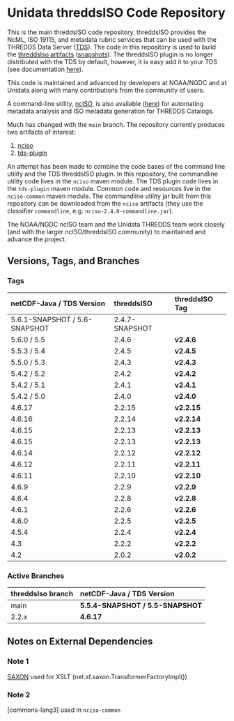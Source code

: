 # Unidata threddsISO Code Repository

This is the main threddsISO code repository.
threddsISO provides the NcML, ISO 19115, and metadata rubric services that can be used with the THREDDS Data Server ([TDS]).
The code in this repository is used to build the [threddsIso artifacts][Maven_artifacts] ([snapshots][Maven_artifacts_snapshots]).
The threddsISO plugin is no longer distributed with the TDS by default, however, it is easy add it to your TDS (see documentation [here][ncISO_TDS_docs]).

This code is maintained and advanced by developers at NOAA/NGDC and at Unidata along with many contributions from the community of users.

A command-line utility, [ncISO], is also available ([here][ncISO]) for automating metadata analysis and ISO metadata generation for THREDDS Catalogs.

Much has changed with the `main` branch.
The repository currently produces two artifacts of interest:

1. [nciso](https://artifacts.unidata.ucar.edu/service/rest/repository/browse/unidata-all/EDS/nciso/)
2. [tds-plugin](https://artifacts.unidata.ucar.edu/service/rest/repository/browse/unidata-all/EDS/tds-plugin/)

An attempt has been made to combine the code bases of the command line utility and the TDS threddsISO plugin.
In this repository, the commandline utility code lives in the `nciso` maven module.
The TDS plugin code lives in the `tds-plugin` maven module.
Common code and resources live in the `nciso-common` maven module.
The commandline utility jar built from this repository can be downloaded from the `nciso` artifacts (they use the classifier `commandline`, e.g. `nciso-2.4.0-commandline.jar`).

The NOAA/NGDC ncISO team and the Unidata THREDDS team work closely (and with the larger ncISO/threddsISO community) to maintained and advance the project.

## Versions, Tags, and Branches

### Tags

| netCDF-Java / TDS Version     | threddsISO     | threddsISO Tag |
|:------------------------------|:---------------|:---------------|
| 5.6.1-SNAPSHOT / 5.6-SNAPSHOT | 2.4.7-SNAPSHOT |                |
| 5.6.0 / 5.5                   | 2.4.6          | **v2.4.6**     |
| 5.5.3 / 5.4                   | 2.4.5          | **v2.4.5**     |
| 5.5.0 / 5.3                   | 2.4.3          | **v2.4.3**     |
| 5.4.2 / 5.2                   | 2.4.2          | **v2.4.2**     |
| 5.4.2 / 5.1                   | 2.4.1          | **v2.4.1**     |
| 5.4.2 / 5.0                   | 2.4.0          | **v2.4.0**     |
| 4.6.17                        | 2.2.15         | **v2.2.15**    |
| 4.6.16                        | 2.2.14         | **v2.2.14**    |
| 4.6.15                        | 2.2.13         | **v2.2.13**    |
| 4.6.15                        | 2.2.13         | **v2.2.13**    |
| 4.6.14                        | 2.2.12         | **v2.2.12**    |
| 4.6.12                        | 2.2.11         | **v2.2.11**    |
| 4.6.11                        | 2.2.10         | **v2.2.10**    |
| 4.6.9                         | 2.2.9          | **v2.2.9**     |
| 4.6.4                         | 2.2.8          | **v2.2.8**     |
| 4.6.1                         | 2.2.6          | **v2.2.6**     |
| 4.6.0                         | 2.2.5          | **v2.2.5**     |
| 4.5.4                         | 2.2.4          | **v2.2.4**     |
| 4.3                           | 2.2.2          | **v2.2.2**     |
| 4.2                           | 2.0.2          | **v2.0.2**     |

### Active Branches

| threddsIso branch | netCDF-Java / TDS Version         |
|:------------------|:----------------------------------|
| main              | **5.5.4-SNAPSHOT / 5.5-SNAPSHOT** |
| 2.2.x             | **4.6.17**                        |

## Notes on External Dependencies

### <a name="Note_1"></a> Note 1
[SAXON] used for XSLT (net.sf.saxon.TransformerFactoryImpl())

### <a name="Note_2"></a> Note 2
[commons-lang3] used in `nciso-common`

[ncISO]: https://github.com/NOAA-PMEL/uafnciso
[TDS]: http://www.unidata.ucar.edu/software/tds/current/
[ncISO_TDS_docs]: https://docs.unidata.ucar.edu/tds/current/userguide/iso_metadata.html

[Maven_artifacts]: https://artifacts.unidata.ucar.edu/service/rest/repository/browse/unidata-releases/EDS/
[Maven_artifacts_snapshots]: https://artifacts.unidata.ucar.edu/service/rest/repository/browse/unidata-snapshots/EDS/

[JDOM]: http://www.jdom.org/
[SAXON]: http://saxon.sourceforge.net/
[commons-lang]: http://commons.apache.org/proper/commons-lang/